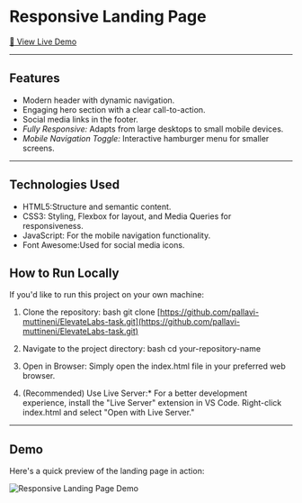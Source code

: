 # Responsive Landing Page

[🚀 View Live Demo](https://pallavi-muttineni.github.io/ElevateLabs-task/)

---

## Features
* Modern header with dynamic navigation.
* Engaging hero section with a clear call-to-action.
* Social media links in the footer.
* *Fully Responsive:* Adapts from large desktops to small mobile devices.
* *Mobile Navigation Toggle:* Interactive hamburger menu for smaller screens.

---

## Technologies Used
* HTML5:Structure and semantic content.
* CSS3: Styling, Flexbox for layout, and Media Queries for responsiveness.
* JavaScript: For the mobile navigation functionality.
* Font Awesome:Used for social media icons.

## How to Run Locally

If you'd like to run this project on your own machine:

1.  Clone the repository:
    bash
    git clone [https://github.com/pallavi-muttineni/ElevateLabs-task.git](https://github.com/pallavi-muttineni/ElevateLabs-task.git)
    
2.  Navigate to the project directory:
    bash
    cd your-repository-name
    
3.  Open in Browser: Simply open the index.html file in your preferred web browser.
4.  (Recommended) Use Live Server:* For a better development experience, install the "Live Server" extension in VS Code. Right-click index.html and select "Open with Live Server."

---
## Demo

Here's a quick preview of the landing page in action:

![Responsive Landing Page Demo](images/landing-page.gif)

